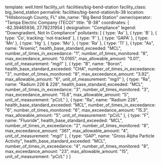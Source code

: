 template: well.html
facility_url: facilities/big-bend-station
facility_class: big_bend_station
permalink: facilities/big-bend-station/b-38
location: "Hillsborough County, FL"
site_name: "Big Bend Station"
owner/operator: "Tampa Electric Company (TECO)"
title: "B-38"
coordinates: [
  -82.39465936,
  27.78231954
]
designation: "Compliance"
legend: "Downgradient, Not In Compliance"
pollutants: [
  {
  type: 'As'
  },
  {
  type: 'B'
  },
  {
  type: 'Co',
  tracking: 'not-tracked'
  },
  {
  type: 'F'
  },
  {
  type: 'GAPA'
  },
  {
  type: 'Mn'
  },
  {
  type: 'Hg'
  },
  {
  type: 'Mo'
  },
  {
  type: 'Ra'
  },
  {
  type: 'Tl'
  },
  {
  type: "As",
  name: "Arsenic",
  health_base_standard_exceeded: "MCL",
  number_of_times_in_exceedance: "1",
  number_of_times_monitored: "8",
  max_exceedance_amount: "0.0165",
  max_allowable_amount: "0.01",
  unit_of_measurement: "mg/l"
  },
  {
  type: "B",
  name: "Boron",
  health_base_standard_exceeded: "CHA",
  number_of_times_in_exceedance: "3",
  number_of_times_monitored: "8",
  max_exceedance_amount: "3.92",
  max_allowable_amount: "6",
  unit_of_measurement: "mg/l"
  },
  {
  type: "Ra",
  name: "Radium 226 & 228",
  health_base_standard_exceeded: "MCL",
  number_of_times_in_exceedance: "3",
  number_of_times_monitored: "3",
  max_exceedance_amount: "15.6",
  max_allowable_amount: "5",
  unit_of_measurement: "pCi/L"
  },
  {
  type: "Ra",
  name: "Radium 226",
  health_base_standard_exceeded: "MCL",
  number_of_times_in_exceedance: "6",
  number_of_times_monitored: "6",
  max_exceedance_amount: "15.3",
  max_allowable_amount: "5",
  unit_of_measurement: "pCi/L"
  },
  {
  type: "F",
  name: "Fluoride",
  health_base_standard_exceeded: "MCL",
  number_of_times_in_exceedance: "2",
  number_of_times_monitored: "8",
  max_exceedance_amount: "361",
  max_allowable_amount: "4",
  unit_of_measurement: "mg/l"
  },
  {
  type: "GAP",
  name: "Gross Alpha Particle Activity",
  health_base_standard_exceeded: "MCL",
  number_of_times_in_exceedance: "4",
  number_of_times_monitored: "8",
  max_exceedance_amount: "23",
  max_allowable_amount: "15",
  unit_of_measurement: "pCi/L"
  }
]
